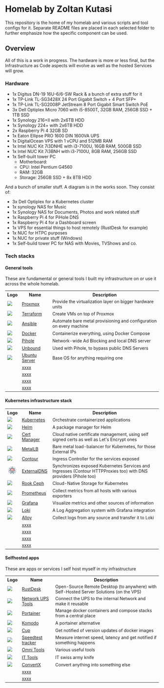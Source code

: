 # Homelab by Zoltan Kutasi

This repository is the home of my homelab and various scripts and tool configs for it. 
Separate README files are placed in each selected folder to further emphasize how the specific component can be used.

## Overview

All of this is a work in progress. The hardware is more or less final,
but the Infrastructure as Code aspects will evolve as well as the hosted Services will grow.

### Hardware

- 1x Digitus DN-19 16U-6/6-SW Rack & a bunch of extra stuff for it
- 1x TP-Link TL-SG3428X 24 Port Gigabit Switch + 4 Port SFP+
- 1x TP-Link TL-SG2008P JetStream 8 Port Gigabit Smart Switch PoE
- 3x Dell Optiplex Micro 7060 with i5-8500T, 32GB RAM, 256GB SSD + 1TB SSD
- 1x Synology 216+II with 2x6TB HDD
- 1x Synology 224+ with 2x6TB HDD
- 2x Raspberry Pi 4 32GB SD
- 1x Eaton Ellipse PRO 1600 DIN 1600VA UPS
- 1x DigitalOcean VPS with 1 vCPU and 512MB RAM
- 1x Intel NUC Kit 7i3DNHE with i3-7100U, 16GB RAM, 500GB SSD
- 1x Intel NUC Kit 7i3BNH with i3-7100U, 8GB RAM, 256GB SSD
- 1x Self-built tower PC
  - Motherboard: 
  - CPU: Intel Pentium G4560
  - RAM: 32GB
  - Storage: 256GB SSD + 8x 8TB HDD

And a bunch of smaller stuff. A diagram is in the works soon.
They consist of:
- 3x Dell Optiplex for a Kubernetes cluster
- 1x synology NAS for Music
- 1x Synology NAS for Documents, Photos and work related stuff
- 1x Raspberry Pi 4 for PiHole DNS
- 1x Raspberry Pi 4 for a Dashboard screen
- 1x VPS for essential things to host remotely (RustDesk for example)
- 1x NUC for HTPC purposes
- 1x NUC for private stuff (Windows)
- 1x Self-build tower PC for NAS with Movies, TVShows and co.

### Tech stacks

#### General tools

These are fundamental or general tools I built my infrastructure on or use it across the whole homelab.

<table>
    <tr>
        <th>Logo</th>
        <th>Name</th>
        <th>Description</th>
    </tr>
    <tr>
        <td><img width="32" src="https://cdn.jsdelivr.net/gh/selfhst/icons/svg/proxmox.svg"></td>
        <td><a href="https://www.proxmox.com">Proxmox</a></td>
        <td>Provide the virtualization layer on bigger hardware units</td>
    </tr>
    <tr>
        <td><img width="32" src="https://cdn.jsdelivr.net/gh/selfhst/icons/svg/hashicorp-terraform.svg"></td>
        <td><a href="https://developer.hashicorp.com/terraform">Terraform</a></td>
        <td>Create VMs on top of Proxmox</td>
    </tr>
    <tr>
        <td><img width="32" src="https://cdn.jsdelivr.net/gh/selfhst/icons/svg/ansible.svg"></td>
        <td><a href="https://www.ansible.com">Ansible</a></td>
        <td>Automate bare metal provisioning and configuration on every machine</td>
    </tr>
    <tr>
        <td><img width="32" src="https://cdn.jsdelivr.net/gh/selfhst/icons/svg/docker.svg"></td>
        <td><a href="https://www.docker.com/">Docker</a></td>
        <td>Containerize everything, using Docker Compose</td>
    </tr>
    <tr>
        <td><img width="32" src="https://cdn.jsdelivr.net/gh/selfhst/icons/svg/pi-hole.svg"></td>
        <td><a href="https://pi-hole.net/">Pihole</a></td>
        <td>Network-wide Ad Blocking and local DNS server</td>
    </tr>
    <tr>
        <td><img width="32" src="https://cdn.jsdelivr.net/gh/selfhst/icons/svg/unbound.svg"></td>
        <td><a href="https://www.nlnetlabs.nl/projects/unbound/about/">Unbound</a></td>
        <td>Used with Pihole, to bypass public DNS Servers</td>
    </tr>
    <tr>
        <td><img width="32" src="https://cdn.jsdelivr.net/gh/selfhst/icons/svg/ubuntu.svg"></td>
        <td><a href="https://ubuntu.com/server">Ubuntu Server</a></td>
        <td>Base OS for anything requiring one</td>
    </tr>
    <tr>
        <td><img width="32" src=""></td>
        <td><a href="">xxxx</a></td>
        <td></td>
    </tr>
    <tr>
        <td><img width="32" src=""></td>
        <td><a href="">xxxx</a></td>
        <td></td>
    </tr>
    <tr>
        <td><img width="32" src=""></td>
        <td><a href="">xxxx</a></td>
        <td></td>
    </tr>
    <tr>
        <td><img width="32" src=""></td>
        <td><a href="">xxxx</a></td>
        <td></td>
    </tr>
</table>

#### Kubernetes infrastructure stack

<table>
    <tr>
        <th>Logo</th>
        <th>Name</th>
        <th>Description</th>
    </tr>
    <tr>
        <td><img width="32" src="https://cdn.jsdelivr.net/gh/selfhst/icons/svg/kubernetes.svg"></td>
        <td><a href="https://kubernetes.io/">Kubernetes</a></td>
        <td>Orchestrate containerized applications</td>
    </tr>
    <tr>
        <td><img width="32" src="https://cdn.jsdelivr.net/gh/selfhst/icons/svg/helm.svg"></td>
        <td><a href="https://helm.sh/">Helm</a></td>
        <td>A package manager for Helm</td>
    </tr>
    <tr>
        <td><img width="32" src="https://github.com/jetstack/cert-manager/raw/master/logo/logo.png"></td>
        <td><a href="https://cert-manager.io/">Cert Manager</a></td>
        <td>Cloud native certificate management, using self signed certs as well as Let's Encrypt ones</td>
    </tr>
    <tr>
        <td><img width="32" src="https://avatars.githubusercontent.com/u/60239468?s=200&v=4"></td>
        <td><a href="https://metallb.io/">MetalLB</a></td>
        <td>Bare metal load-balancer for Kubernetes, for those External IPs</td>
    </tr>
    <tr>
        <td><img width="32" src="https://avatars.githubusercontent.com/u/54918165?s=200&v=4"></td>
        <td><a href="https://projectcontour.io/">Contour</a></td>
        <td>Ingress Controller for the services exposed</td>
    </tr>
    <tr>
        <td><img width="32" src="https://github.com/kubernetes-sigs/external-dns/raw/master/docs/img/external-dns.png"></td>
        <td><a href="https://github.com/kubernetes-sigs/external-dns">ExternalDNS</a></td>
        <td>Synchronizes exposed Kubernetes Services and Ingresses (Contour HTTPProxies too) with DNS providers (Pihole too)</td>
    </tr>
    <tr>
        <td><img width="32" src="https://raw.githubusercontent.com/rook/artwork/master/logo/blue.svg"></td>
        <td><a href="https://rook.io">Rook Ceph</a></td>
        <td>Cloud-Native Storage for Kubernetes</td>
    </tr>
    <tr>
        <td><img width="32" src="https://cdn.jsdelivr.net/gh/selfhst/icons/svg/prometheus.svg"></td>
        <td><a href="https://prometheus.io">Prometheus</a></td>
        <td>Collect metrics from all hosts with various exporters</td>
    </tr>
    <tr>
        <td><img width="32" src="https://cdn.jsdelivr.net/gh/selfhst/icons/svg/grafana.svg"></td>
        <td><a href="https://grafana.com">Grafana</a></td>
        <td>Visualize metrics and other sources of information</td>
    </tr>
    <tr>
        <td><img width="32" src="https://cdn.jsdelivr.net/gh/selfhst/icons/svg/loki.svg"></td>
        <td><a href="https://grafana.com/oss/loki/">Loki</a></td>
        <td>A Log Aggregation system with Grafana integration</td>
    </tr>
    <tr>
        <td><img width="32" src="https://cdn.jsdelivr.net/gh/selfhst/icons/svg/grafana-alloy.svg"></td>
        <td><a href="https://grafana.com/docs/alloy/latest/">Alloy</a></td>
        <td>Collect logs from any source and transfer it to Loki</td>
    </tr>
    <tr>
        <td><img width="32" src=""></td>
        <td><a href="">xxxx</a></td>
        <td></td>
    </tr>
    <tr>
        <td><img width="32" src=""></td>
        <td><a href="">xxxx</a></td>
        <td></td>
    </tr>
    <tr>
        <td><img width="32" src=""></td>
        <td><a href="">xxxx</a></td>
        <td></td>
    </tr>
    <tr>
        <td><img width="32" src=""></td>
        <td><a href="">xxxx</a></td>
        <td></td>
    </tr>
</table>

#### Selfhosted apps

These are apps or services I self host myself in my infrastructure

<table>
    <tr>
        <th>Logo</th>
        <th>Name</th>
        <th>Description</th>
    </tr>
    <tr>
        <td><img width="32" src="https://cdn.jsdelivr.net/gh/selfhst/icons/svg/rustdesk.svg"></td>
        <td><a href="https://rustdesk.com/">RustDesk</a></td>
        <td>Open-Source Remote Desktop (to anywhere) with Self-Hosted Server Solutions (on the VPS)</td>
    </tr>
    <tr>
        <td><img width="32" src="https://cdn.jsdelivr.net/gh/selfhst/icons/svg/network-ups-tools.svg"></td>
        <td><a href="https://networkupstools.org/">Network UPS Tools</a></td>
        <td>Connect the UPS to the internal Network and make it reusable</td>
    </tr>
    <tr>
        <td><img width="32" src="https://cdn.jsdelivr.net/gh/selfhst/icons/svg/portainer.svg"></td>
        <td><a href="https://www.portainer.io/">Portainer</a></td>
        <td>Manage docker containers and compose stacks from a central place</td>
    </tr>
    <tr>
        <td><img width="32" src="https://cdn.jsdelivr.net/gh/selfhst/icons/svg/komodo.svg"></td>
        <td><a href="https://komo.do/">Komodo</a></td>
        <td>A portainer alternative</td>
    </tr>
    <tr>
        <td><img width="32" src="https://cdn.jsdelivr.net/gh/selfhst/icons/svg/cup-updates.svg"></td>
        <td><a href="https://cup.sergi0g.dev">Cup</a></td>
        <td>Get notified of version updates of docker images</td>
    </tr>
    <tr>
        <td><img width="32" src="https://cdn.jsdelivr.net/gh/selfhst/icons/svg/speedtest-tracker.svg"></td>
        <td><a href="https://github.com/alexjustesen/speedtest-tracker">Speedtest tracker</a></td>
        <td>Measure internet speed, latency and get notified if something happens</td>
    </tr>
    <tr>
        <td><img width="32" src="https://cdn.jsdelivr.net/gh/selfhst/icons/svg/omnitools.svg"></td>
        <td><a href="https://github.com/iib0011/omni-tools">Omni Tools</a></td>
        <td>Various useful tools</td>
    </tr>
    <tr>
        <td><img width="32" src="https://cdn.jsdelivr.net/gh/selfhst/icons/svg/it-tools.svg"></td>
        <td><a href="https://github.com/CorentinTh/it-tools">IT Tools</a></td>
        <td>IT swiss army knife</td>
    </tr>
    <tr>
        <td><img width="32" src="https://cdn.jsdelivr.net/gh/selfhst/icons/png/convertx.png"></td>
        <td><a href="https://github.com/C4illin/ConvertX">ConvertX</a></td>
        <td>Convert anything into something else</td>
    </tr>
    <tr>
        <td><img width="32" src=""></td>
        <td><a href="">xxxx</a></td>
        <td></td>
    </tr>
    <tr>
        <td><img width="32" src=""></td>
        <td><a href="">xxxx</a></td>
        <td></td>
    </tr>
</table>
